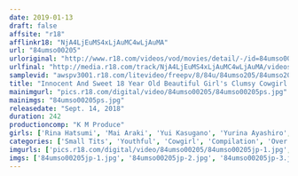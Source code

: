 ```yaml
---
date: 2019-01-13
draft: false
affsite: "r18"
afflinkr18: "NjA4LjEuMS4xLjAuMC4wLjAuMA"
url: "84umso00205"
urloriginal: "http://www.r18.com/videos/vod/movies/detail/-/id=84umso00205"
urlfinal: "http://media.r18.com/track/NjA4LjEuMS4xLjAuMC4wLjAuMA/videos/vod/movies/detail/-/id=84umso00205"
samplevid: "awspv3001.r18.com/litevideo/freepv/8/84u/84umso205/84umso205_dmb_w.mp4"
title: "Innocent And Sweet 18 Year Old Beautiful Girl's Clumsy Cowgirl 50 Girls"
mainimgurl: "pics.r18.com/digital/video/84umso00205/84umso00205ps.jpg"
mainimgs: "84umso00205ps.jpg"
releasedate: "Sept. 14, 2018"
duration: 242
productioncomp: "K M Produce"
girls: ['Rina Hatsumi', 'Mai Araki', 'Yui Kasugano', 'Yurina Ayashiro', 'Yui Kawagoe', 'Yuki Komiyama', 'Cocoa Aisu', 'Ayumi Takanashi', 'Yumi Ohara', 'Maki Hoshikawa']
categories: ['Small Tits', 'Youthful', 'Cowgirl', 'Compilation', 'Over 4 Hours', 'Hi-Def']
imgurls: ['pics.r18.com/digital/video/84umso00205/84umso00205jp-1.jpg', 'pics.r18.com/digital/video/84umso00205/84umso00205jp-2.jpg', 'pics.r18.com/digital/video/84umso00205/84umso00205jp-3.jpg', 'pics.r18.com/digital/video/84umso00205/84umso00205jp-4.jpg', 'pics.r18.com/digital/video/84umso00205/84umso00205jp-5.jpg', 'pics.r18.com/digital/video/84umso00205/84umso00205jp-6.jpg', 'pics.r18.com/digital/video/84umso00205/84umso00205jp-7.jpg', 'pics.r18.com/digital/video/84umso00205/84umso00205jp-8.jpg', 'pics.r18.com/digital/video/84umso00205/84umso00205jp-9.jpg', 'pics.r18.com/digital/video/84umso00205/84umso00205jp-10.jpg', 'pics.r18.com/digital/video/84umso00205/84umso00205jp-11.jpg', 'pics.r18.com/digital/video/84umso00205/84umso00205jp-12.jpg', 'pics.r18.com/digital/video/84umso00205/84umso00205jp-13.jpg', 'pics.r18.com/digital/video/84umso00205/84umso00205jp-14.jpg', 'pics.r18.com/digital/video/84umso00205/84umso00205jp-15.jpg', 'pics.r18.com/digital/video/84umso00205/84umso00205jp-16.jpg', 'pics.r18.com/digital/video/84umso00205/84umso00205jp-17.jpg', 'pics.r18.com/digital/video/84umso00205/84umso00205jp-18.jpg', 'pics.r18.com/digital/video/84umso00205/84umso00205jp-19.jpg', 'pics.r18.com/digital/video/84umso00205/84umso00205jp-20.jpg']
imgs: ['84umso00205jp-1.jpg', '84umso00205jp-2.jpg', '84umso00205jp-3.jpg', '84umso00205jp-4.jpg', '84umso00205jp-5.jpg', '84umso00205jp-6.jpg', '84umso00205jp-7.jpg', '84umso00205jp-8.jpg', '84umso00205jp-9.jpg', '84umso00205jp-10.jpg', '84umso00205jp-11.jpg', '84umso00205jp-12.jpg', '84umso00205jp-13.jpg', '84umso00205jp-14.jpg', '84umso00205jp-15.jpg', '84umso00205jp-16.jpg', '84umso00205jp-17.jpg', '84umso00205jp-18.jpg', '84umso00205jp-19.jpg', '84umso00205jp-20.jpg']
---
```

